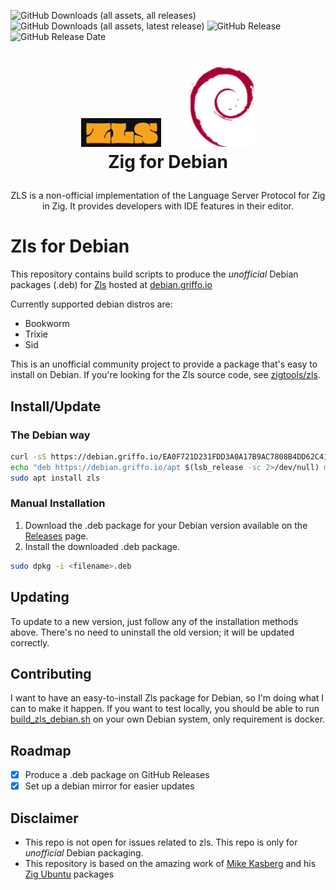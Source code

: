 ![GitHub Downloads (all assets, all releases)](https://img.shields.io/github/downloads/dariogriffo/zls-debian/total)
![GitHub Downloads (all assets, latest release)](https://img.shields.io/github/downloads/dariogriffo/zls-debian/latest/total)
![GitHub Release](https://img.shields.io/github/v/release/dariogriffo/zls-debian)
![GitHub Release Date](https://img.shields.io/github/release-date/dariogriffo/zls-debian)

<h1>
   <p align="center">
     <a href="https://github.com/zigtools/zls/"><img src="https://github.com/dariogriffo/zls-debian/blob/main/zls-logo.png" alt="Zls Logo" width="128" style="margin-right: 20px"></a>
     <a href="https://www.debian.org/"><img src="https://github.com/dariogriffo/zls-debian/blob/main/debian-logo.png" alt="Debian Logo" width="104" style="margin-left: 20px"></a>
     <br>Zig for Debian
   </p>
</h1>
<p align="center">
 ZLS is a non-official implementation of the Language Server Protocol for Zig in Zig. It provides developers with IDE features in their editor.
</p>

# Zls for Debian

This repository contains build scripts to produce the _unofficial_ Debian packages
(.deb) for [Zls](https://github.com/zigtools/zls) hosted at [debian.griffo.io](https://debian.griffo.io)

Currently supported debian distros are:
- Bookworm
- Trixie
- Sid

This is an unofficial community project to provide a package that's easy to
install on Debian. If you're looking for the Zls source code, see
[zigtools/zls](https://github.com/zigtools/zls).

## Install/Update

### The Debian way

```sh
curl -sS https://debian.griffo.io/EA0F721D231FDD3A0A17B9AC7808B4DD62C41256.asc | gpg --dearmor --yes -o /etc/apt/trusted.gpg.d/debian.griffo.io.gpg
echo "deb https://debian.griffo.io/apt $(lsb_release -sc 2>/dev/null) main" | sudo tee /etc/apt/sources.list.d/debian.griffo.io.list
sudo apt install zls
```

### Manual Installation

1. Download the .deb package for your Debian version available on
   the [Releases](https://github.com/dariogriffo/zls-debian/releases) page.
2. Install the downloaded .deb package.

```sh
sudo dpkg -i <filename>.deb
```
## Updating

To update to a new version, just follow any of the installation methods above. There's no need to uninstall the old version; it will be updated correctly.

## Contributing

I want to have an easy-to-install Zls package for Debian, so I'm doing what
I can to make it happen.
If you want to test locally, you should be able to run
[build_zls_debian.sh](https://github.com/dariogriffo/zls-debian/blob/main/build_zls_debian.sh)
on your own Debian system, only requirement is docker.

## Roadmap

- [x] Produce a .deb package on GitHub Releases
- [x] Set up a debian mirror for easier updates

## Disclaimer

- This repo is not open for issues related to zls. This repo is only for _unofficial_ Debian packaging.
- This repository is based on the amazing work of [Mike Kasberg](https://github.com/mkasberg) and his [Zig Ubuntu](https://github.com/mkasberg/ghostty-ubuntu) packages
